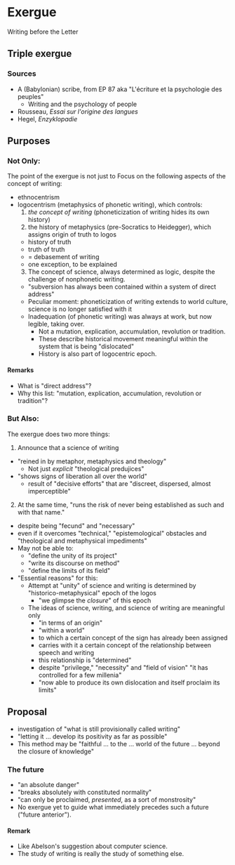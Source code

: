 # Exergue
Writing before the Letter

## Triple exergue
### Sources
* A (Babylonian) scribe, from EP 87 aka "L'écriture et la psychologie des peuples" 
  * Writing and the psychology of people
* Rousseau, _Essai sur l'origine des langues_
* Hegel, _Enzyklopadie_

## Purposes

### Not Only:
The point of the exergue is not just to Focus on the following aspects of the concept of writing:
* ethnocentrism
* logocentrism (metaphysics of phonetic writing), which controls:
  1. _the concept of writing_ (phoneticization of writing hides its own history)
  2. the history of metaphysics (pre-Socratics to Heidegger), which assigns origin of truth to logos
    * history of truth
    * truth of truth
    * = debasement of writing
    * one exception, to be explained
  3. The concept of science, always determined as logic, despite the challenge of nonphonetic writing.
    * "subversion has always been contained within a system of direct address"
    * Peculiar moment: phoneticization of writing extends to world culture, science is no longer satisfied with it
    * Inadequation (of phonetic writing) was always at work, but now legible, taking over.
      * Not a mutation, explication, accumulation, revolution or tradition. 
      * These describe historical movement meaningful within the system that is being "dislocated"
      * History is also part of logocentric epoch.

#### Remarks
* What is "direct address"?
* Why this list: "mutation, explication, accumulation, revolution or tradition"?

### But Also:
The exergue does two more things:
1. Announce that a science of writing 
  * "reined in by metaphor, metaphysics and theology"
    * Not just _explicit_ "theological predujices"
  * "shows signs of liberation all over the world"
    * result of "decisive efforts" that are "discreet, dispersed, almost imperceptible"
  
2. At the same time, "runs the risk of never being established as such and with that name."
  * despite being "fecund" and "necessary"
  * even if it overcomes "technical," "epistemological" obstacles and "theological and metaphysical impediments"
  * May not be able to:
    * "define the unity of its project"
    * "write its discourse on method"
    * "define the limits of its field"
  * "Essential reasons" for this:
    * Attempt at "unity" of science and writing is determined by "historico-metaphysical" epoch of the logos
      * "we glimpse the _closure_" of this epoch
    * The ideas of science, writing, and science of writing are meaningful only
      * "in terms of an origin"
      * "within a world"
      * to which a certain concept of the sign has already been assigned
      * carries with it a certain concept of the relationship between speech and writing
      * this relationship is "determined"
      * despite "privilege," "necessity" and "field of vision" "it has controlled for a few millenia"
      * "now able to produce its own dislocation and itself proclaim its limits"

## Proposal
* investigation of "what is still provisionally called writing"
* "letting it ... develop its positivity as far as possible"
* This method may be "faithful ... to the ... world of the future ... beyond the closure of knowledge"

### The future
* "an absolute danger"
* "breaks absolutely with constituted normality"
* "can only be proclaimed, _presented_, as a sort of monstrosity"
* No exergue yet to guide what immediately precedes such a future ("future anterior").

#### Remark
* Like Abelson's suggestion about computer science.
* The study of writing is really the study of something else.
